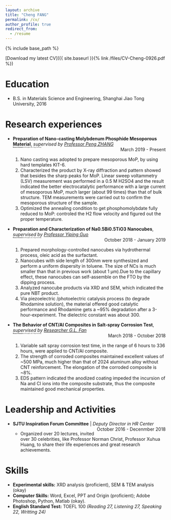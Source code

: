 ```yaml
---
layout: archive
title: "Cheng FANG"
permalink: /cv/
author_profile: true
redirect_from:
  - /resume
---
```


{% include base_path %}


<ion-icon name="cloud-download"></ion-icon>[Download my latest CV]({{ site.baseurl }}{% link /files/CV-Cheng-0926.pdf %})

# Education
* B.S. in Materials Science and Engineering, Shanghai Jiao Tong University, 2016


# Research experiences
* **Preparation of Nano-casting Molybdenum Phosphide Mesoporous Material**, *supervised by [Professor Peng ZHANG](http://en.smse.sjtu.edu.cn/people/detail.aspx?id=102&cid=72057594037927936)*  
<span style="float: left; font-size: 3.5;">**Research Assistant** *at Shanghai Jiao Tong University*</span>
<span style="float: right; ">March 2019 - Present</span>  
  
  1. Nano casting was adopted to prepare mesoporous MoP, by using hard templates KIT-6. 
  2. Characterized the product by X-ray diffraction and pattern showed that besides the sharp peaks for MoP. Linear sweep voltammetry (LSV) measurement was performed in a 0.5 M H2SO4 and the result indicated the better electrocatalytic performance with a large current of mesoporous MoP, much larger (about 99 times) than that of bulk structure. TEM measurements were carried out to confirm the mesoporous structure of the sample. 
  3. Optimized the annealing condition to get phosphomolybdate fully reduced to MoP: controled the H2 flow velocity and figured out the proper temperature.

* **Preparation and Characterization of Na0.5Bi0.5TiO3 Nanocubes**, *supervised by [Professor Yiping Guo](http://en.smse.sjtu.edu.cn/people/detail.aspx?id=159&cid=72057594037927936)*  
<span style="float: left; font-size: 3.5;">**Research Assistant** *at Shanghai Jiao Tong University*</span>
<span style="float: right; ">October 2018 - January 2019</span>  
  
  1. Prepared morphology-controlled nanocubes via hydrothermal process, oleic acid as the surfactant.  
  2. Nanocubes with side length of 300nm were synthesized and perform a uniform dispersity in toluene. The size of NCs is much smaller than that in previous work (about 1 μm).Due to the capillary effect, these nanocubes can self-assemble on the FTO by the dipping process.  
  3. Analyzed nanocube products via XRD and SEM, which indicated the pure NBT product.  
  4. Via piezoelectric /photoelectric catalysis process (to degrade Rhodamine solution), the material offered good catalytic performance and Rhodamine gets a ~95% degradation after a 3-hour-experiment. The dielectric constant was about 300.
  
* **The Behavior of CNT/Al Composites in Salt-spray Corrosion Test**, *supervised by [Researcher G.L. Fan](http://en.smse.sjtu.edu.cn/people/detail.aspx?id=43&cid=72057594037927936)*  
<span style="float: left; font-size: 3.5;">**Research Assistant** *at Shanghai Jiao Tong University*</span>
<span style="float: right; ">March 2018 - October 2018</span>  
  
  1. Variable salt spray corrosion test time, in the range of 6 hours to 336 hours, were applied to CNT/Al composite.  
  2. The strength of corroded composites maintained excellent values of ~500 MPa, much higher than that of 2024 aluminum alloy without CNT reinforcement. The elongation of the corroded composite is ~8%.  
  3. EDS pattern indicated the anodized coating impeded the incursion of Na and Cl ions into the composite substrate, thus the composite maintained good mechanical properties.  
  
  
# Leadership and Activities
* **SJTU Inspiration Forum Committee** | *Deputy Director in HR Center*
<span style="float: right; ">October 2016 - Decenmber 2018</span>  
  
  - Organized over 20 lectures, invited over 30 celebrities, like Professor Norman Christ, Professor Xuhua Huang, to share their life experiences and great research achievements.

  
# Skills 
* **Experimental skills:** XRD analysis (proficient), SEM & TEM analysis (okay) 
* **Computer Skills:** Word, Excel, PPT and Origin (proficient); Adobe Photoshop, Python, Matlab (okay).
* **English Standard Test:** TOEFL 100 *(Reading 27, Listening 27, Speaking 22, Writting 24)*
  

